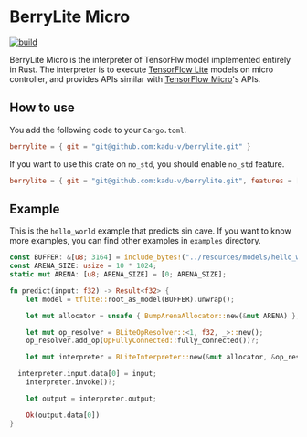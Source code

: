 # BerryLite Micro
[![build](https://github.com/kadu-v/berrylite/actions/workflows/rust.yml/badge.svg?branch=develop)](https://github.com/kadu-v/berrylite/actions/workflows/rust.yml)

BerryLite Micro is the interpreter of TensorFlw model implemented  entirely in Rust.
The interpreter is to execute [TensorFlow Lite](https://www.tensorflow.org/lite) models on micro controller, 
and provides APIs similar with [TensorFlow Micro](https://www.tensorflow.org/lite/microcontrollers)'s APIs. 

## How to use
You add the following code to your `Cargo.toml`.
```toml
berrylite = { git = "git@github.com:kadu-v/berrylite.git" }
```

If you want to use this crate on `no_std`, you should enable `no_std` feature.
```toml
berrylite = { git = "git@github.com:kadu-v/berrylite.git", features = ["no_std"] }
```

## Example
This is the `hello_world` example that predicts sin cave. 
If you want to know more examples, you can find other examples in `examples` directory.
```rust
const BUFFER: &[u8; 3164] = include_bytes!("../resources/models/hello_world_float.tflite");
const ARENA_SIZE: usize = 10 * 1024;
static mut ARENA: [u8; ARENA_SIZE] = [0; ARENA_SIZE];

fn predict(input: f32) -> Result<f32> {
    let model = tflite::root_as_model(BUFFER).unwrap();

    let mut allocator = unsafe { BumpArenaAllocator::new(&mut ARENA) };

    let mut op_resolver = BLiteOpResolver::<1, f32, _>::new();
    op_resolver.add_op(OpFullyConnected::fully_connected())?;

    let mut interpreter = BLiteInterpreter::new(&mut allocator, &op_resolver, &model)?;

  interpreter.input.data[0] = input;
    interpreter.invoke()?;

    let output = interpreter.output;

    Ok(output.data[0])
}
```
